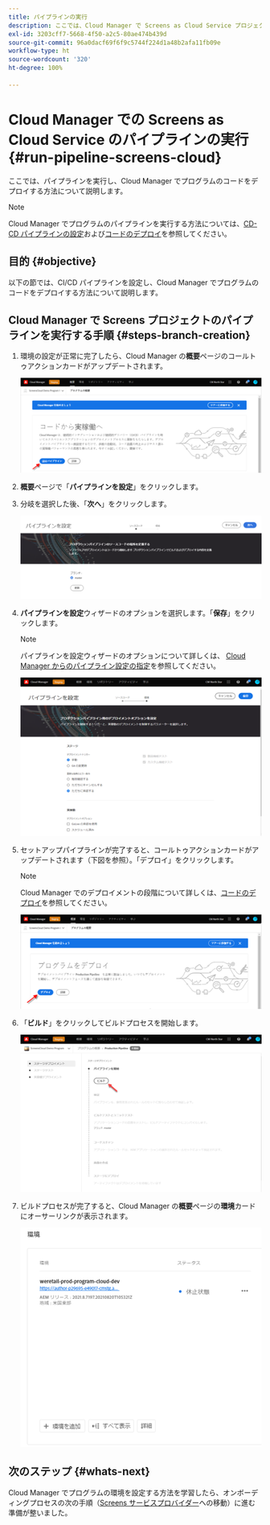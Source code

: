 ```yaml
---
title: パイプラインの実行
description: ここでは、Cloud Manager で Screens as Cloud Service プロジェクトのパイプラインを実行する方法について説明します。
exl-id: 3203cff7-5668-4f50-a2c5-80ae474b439d
source-git-commit: 96a0dacf69f6f9c5744f224d1a48b2afa11fb09e
workflow-type: ht
source-wordcount: '320'
ht-degree: 100%

---
```


# Cloud Manager での Screens as Cloud Service のパイプラインの実行 {#run-pipeline-screens-cloud}

ここでは、パイプラインを実行し、Cloud Manager でプログラムのコードをデプロイする方法について説明します。

>[!NOTE]
>Cloud Manager でプログラムのパイプラインを実行する方法については、[CD-CD パイプラインの設定](https://experienceleague.adobe.com/docs/experience-manager-cloud-service/implementing/using-cloud-manager/configure-pipeline.html?lang=ja)および[コードのデプロイ](https://experienceleague.adobe.com/docs/experience-manager-cloud-service/implementing/using-cloud-manager/deploy-code.html?lang=ja)を参照してください。

## 目的 {#objective}

以下の節では、CI/CD パイプラインを設定し、Cloud Manager でプログラムのコードをデプロイする方法について説明します。

## Cloud Manager で Screens プロジェクトのパイプラインを実行する手順 {#steps-branch-creation}

1. 環境の設定が正常に完了したら、Cloud Manager の&#x200B;**概要**&#x200B;ページのコールトゥアクションカードがアップデートされます。

   ![画像](/help/screens-cloud/assets/onboarding/add-environ3.png)

1. **概要**&#x200B;ページで「**パイプラインを設定**」をクリックします。

1. 分岐を選択した後、「**次へ**」をクリックします。

   ![画像](/help/screens-cloud/assets/onboarding/run-pipeline1.png)

1. **パイプラインを設定**&#x200B;ウィザードのオプションを選択します。「**保存**」をクリックします。

   >[!NOTE]
   >パイプラインを設定ウィザードのオプションについて詳しくは、 [Cloud Manager からのパイプライン設定の指定](https://experienceleague.adobe.com/docs/experience-manager-cloud-service/implementing/using-cloud-manager/configure-pipeline.html?lang=ja)を参照してください。

   ![画像](/help/screens-cloud/assets/onboarding/run-pipeline2-a.png)

1. セットアップパイプラインが完了すると、コールトゥアクションカードがアップデートされます（下図を参照）。「デプロイ」をクリックします。

   >[!NOTE]
   >Cloud Manager でのデプロイメントの段階について詳しくは、[コードのデプロイ](https://experienceleague.adobe.com/docs/experience-manager-cloud-service/implementing/using-cloud-manager/deploy-code.html?lang=ja)を参照してください。

   ![画像](/help/screens-cloud/assets/onboarding/run-pipeline3.png)

1. 「**ビルド**」をクリックしてビルドプロセスを開始します。

   ![画像](/help/screens-cloud/assets/onboarding/run-pipeline4.png)

1. ビルドプロセスが完了すると、Cloud Manager の&#x200B;**概要**&#x200B;ページの&#x200B;**環境**&#x200B;カードにオーサーリンクが表示されます。

   ![画像](/help/screens-cloud/assets/onboarding/run-pipeline5.png)

## 次のステップ {#whats-next}

Cloud Manager でプログラムの環境を設定する方法を学習したら、オンボーディングプロセスの次の手順（[Screens サービスプロバイダー](/help/screens-cloud/configuring/navigating-to-screens-services-provider.md)への移動）に進む準備が整いました。
